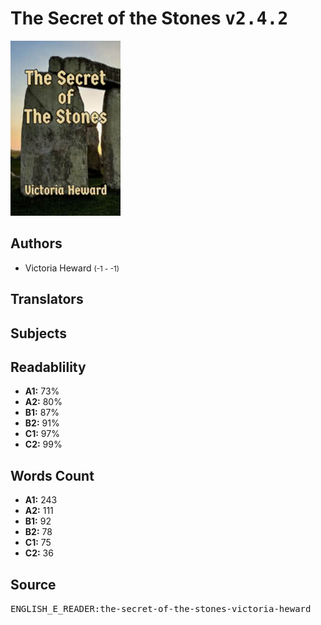 # The Secret of the Stones <kbd>v2.4.2</kbd>

![](./cover.medium.jpg "")

## Authors


 - Victoria Heward <small>(-1 - -1)</small>

## Translators



## Subjects



## Readablility


 - **A1:** 73%
 - **A2:** 80%
 - **B1:** 87%
 - **B2:** 91%
 - **C1:** 97%
 - **C2:** 99%

## Words Count


 - **A1:** 243
 - **A2:** 111
 - **B1:** 92
 - **B2:** 78
 - **C1:** 75
 - **C2:** 36

## Source


<kbd>ENGLISH_E_READER:the-secret-of-the-stones-victoria-heward</kbd>
